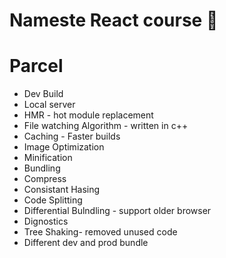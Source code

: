 # Nameste React course 🚀

# Parcel
- Dev Build
- Local server
- HMR - hot module replacement
- File watching Algorithm - written in c++
- Caching - Faster builds
- Image Optimization
- Minification 
- Bundling
- Compress
- Consistant Hasing
- Code Splitting
- Differential Bulndling - support older browser
- Dignostics
- Tree Shaking- removed unused code
- Different dev and prod bundle
 
